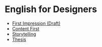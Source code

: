 # English for Designers

- [First Impression (Draft)](02-first-impression)
- [Content First](03-content-first/index.md)
- [Storytelling](05-storytelling)
- [Thesis](06-thesis/index.md)

